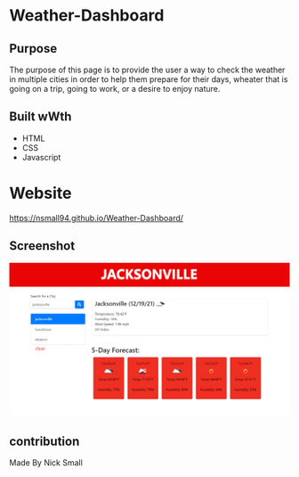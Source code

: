 # Weather-Dashboard

## Purpose
The purpose of this page is to provide the user a way to check the weather in multiple cities in order to help them prepare for their days, wheater that is going on a trip, going to work, or a desire to enjoy nature.

## Built wWth
* HTML
* CSS
* Javascript

# Website
https://nsmall94.github.io/Weather-Dashboard/

## Screenshot
![Timed-Quiz screenshot](assets/images/screenshot_1.png)

## contribution
Made By Nick Small